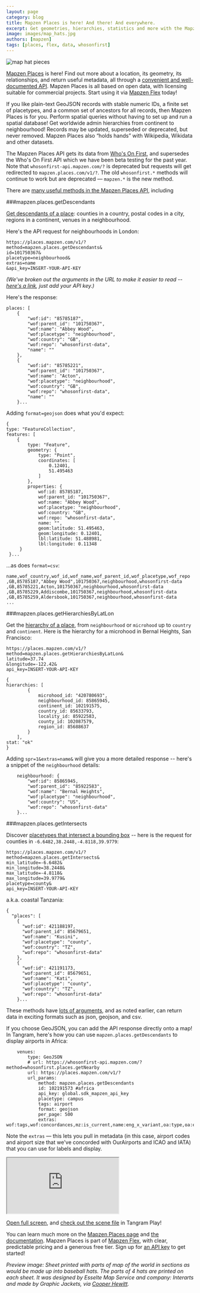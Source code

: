 ```yaml
---
layout: page
category: blog
title: Mapzen Places is here! And there! And everywhere. 
excerpt: Get geometries, hierarchies, statistics and more with the Mapzen Places API.
image: images/map_hats.jpg
authors: [mapzen]
tags: [places, flex, data, whosonfirst]
---
```


![map hat pieces](images/map_hats.jpg)

[Mapzen Places](https://mapzen.com/data/places/) is here! Find out more about a location, its geometry, its relationships, and return useful metadata, all through a [convenient and well-documented API](https://mapzen.com/documentation/places/). Mapzen Places is all based on open data, with licensing suitable for commercial projects. Start using it via [Mapzen Flex](https://mapzen.com/pricing/) today!

If you like plain-text GeoJSON records with stable numeric IDs, a finite set of placetypes, and a common set of ancestors for all records, then Mapzen Places is for you. Perform spatial queries without having to set up and run a spatial database! Get worldwide admin hierarchies from continent to neighbourhood! Records may be updated, superseded or deprecated, but never removed. Mapzen Places also “holds hands” with Wikipedia, Wikidata and other datasets.

The Mapzen Places API gets its data from [Who's On First](https://whosonfirst.mapzen.com/), and supersedes the Who's On First API which we have been beta testing for the past year. Note that `whosonfirst-api.mapzen.com/?` is deprecated but requests will get redirected to `mapzen.places.com/v1/?`. The old `whosonfirst.*` methods will continue to work but are deprecated — `mapzen.*` is the new method.

There are [many useful methods in the Mapzen Places API](https://mapzen.com/documentation/places/methods/), including

###mapzen.places.getDescendants

[Get descendants of a place](https://mapzen.com/documentation/places/methods/#mapzen.places.getDescendants): counties in a country, postal codes in a city, regions in a continent, venues in a neighbourhood. 

Here's the API request for neighbourhoods in London:  

```
https://places.mapzen.com/v1/?
method=mapzen.places.getDescendants&
id=101750367&
placetype=neighbourhood&
extras=name
&api_key=INSERT-YOUR-API-KEY
```

_(We've broken out the arguments in the URL to make it easier to read -- [here's a link](https://places.mapzen.com/v1/?method=mapzen.places.getDescendants&id=101750367&placetype=neighbourhood&extras=name&api_key=INSERT-YOUR-API-KEY), just add your API key.)_

Here's the response:

```
places: [
    {
        "wof:id": "85785187",
        "wof:parent_id": "101750367",
        "wof:name": "Abbey Wood",
        "wof:placetype": "neighbourhood",
        "wof:country": "GB",
        "wof:repo": "whosonfirst-data",
        "name": ""
    },
    {
        "wof:id": "85785221",
        "wof:parent_id": "101750367",
        "wof:name": "Acton",
        "wof:placetype": "neighbourhood",
        "wof:country": "GB",
        "wof:repo": "whosonfirst-data",
        "name": ""
    }...
```

Adding `format=geojson` does what you'd expect:

```
{
type: "FeatureCollection",
features: [
    {
        type: "Feature",
        geometry: {
            type: "Point",
            coordinates: [
                0.12401,
                51.495463
            ]
        },
        properties: {
            wof:id: 85785187,
            wof:parent_id: "101750367",
            wof:name: "Abbey Wood",
            wof:placetype: "neighbourhood",
            wof:country: "GB",
            wof:repo: "whosonfirst-data",
            name: "",
            geom:latitude: 51.495463,
            geom:longitude: 0.12401,
            lbl:latitude: 51.488981,
            lbl:longitude: 0.11348
     }
 }...
```

...as does `format=csv`:


```
name,wof_country,wof_id,wof_name,wof_parent_id,wof_placetype,wof_repo
,GB,85785187,"Abbey Wood",101750367,neighbourhood,whosonfirst-data
,GB,85785221,Acton,101750367,neighbourhood,whosonfirst-data
,GB,85785229,Addiscombe,101750367,neighbourhood,whosonfirst-data
,GB,85785259,Aldersbook,101750367,neighbourhood,whosonfirst-data
...
```



###mapzen.places.getHierarchiesByLatLon

Get the [hierarchy of a place](https://mapzen.com/documentation/places/methods/#mapzenplacesgethierarchiesbylatlon), from `neighbourhood` or `microhood` up to `country` and `continent`. Here is the hierarchy for a microhood in Bernal Heights, San Francisco:

```
https://places.mapzen.com/v1/?
method=mapzen.places.getHierarchiesByLatLon&
latitude=37.74
&longitude=-122.42&
api_key=INSERT-YOUR-API-KEY
```

```
{
hierarchies: [
        {
            microhood_id: "420780693",
            neighbourhood_id: 85865945,
            continent_id: 102191575,
            country_id: 85633793,
            locality_id: 85922583,
            county_id: 102087579,
            region_id: 85688637
        }
    ],
stat: "ok"
}
```

Adding `spr=1&extras=name&` will give you a more detailed response -- here's a snippet of the `neighbourhood` details:

```
    neighbourhood: {
        "wof:id": 85865945,
        "wof:parent_id": "85922583",
        "wof:name": "Bernal Heights",
        "wof:placetype": "neighbourhood",
        "wof:country": "US",
        "wof:repo": "whosonfirst-data"
    }...
```

###mapzen.places.getIntersects

Discover [placetypes that intersect a bounding box](https://mapzen.com/documentation/places/methods/#mapzen.places.getIntersects) -- here is the request for counties in `-6.6482,38.2448,-4.8118,39.9779`:

```
https://places.mapzen.com/v1/?
method=mapzen.places.getIntersects&
min_latitude=-6.6482&
min_longitude=38.2448&
max_latitude=-4.8118&
max_longitude=39.9779&
placetype=county&
api_key=INSERT-YOUR-API-KEY
```

a.k.a. coastal Tanzania:


```
{
  "places": [
    {
      "wof:id": 421188197,
      "wof:parent_id": 85679651,
      "wof:name": "Kusini",
      "wof:placetype": "county",
      "wof:country": "TZ",
      "wof:repo": "whosonfirst-data"
    },
    {
      "wof:id": 421191173,
      "wof:parent_id": 85679651,
      "wof:name": "Kati",
      "wof:placetype": "county",
      "wof:country": "TZ",
      "wof:repo": "whosonfirst-data"
    }...
```

These methods have [lots of arguments](https://mapzen.com/documentation/places/methods/#arguments_8), and as noted earlier, can return data in exciting formats such as json, geojson, and csv.

If you choose GeoJSON, you can add the API response directly onto a map! In Tangram, here's how you can use `mapzen.places.getDescendants` to display airports in Africa:

```
    venues:
        type: GeoJSON
        # url: https://whosonfirst-api.mapzen.com/?method=whosonfirst.places.getNearby
        url: https://places.mapzen.com/v1/?
        url_params:
            method: mapzen.places.getDescendants
            id: 102191573 #africa
            api_key: global.sdk_mapzen_api_key
            placetype: campus
            tags: airport
            format: geojson
            per_page: 500
            extras: wof:tags,wof:concordances,mz:is_current,name:eng_x_variant,oa:type,oa:elevation_ft,wof:name

```

Note the `extras` — this lets you pull in metadata (in this case, airport codes and airport size that we've concorded with OurAirports and ICAO and IATA) that you can use for labels and display.

<div class="demo-wrapper">
<iframe src="https://mapzen.com/tangram/view/?api=22/1036#2.84/3.73/14.86"></iframe>
</div>

[Open full screen](https://mapzen.com/tangram/view/?api=22/1036#5.605/5.148/3.729), and [check out the scene file](https://mapzen.com/tangram/play/?api=22/1036#5.605/5.148/3.729) in Tangram Play!

You can learn much more on the [Mapzen Places page](https://mapzen.com/data/places/) and [the documentation](https://mapzen.com/documentation/places/). Mapzen Places is part of [Mapzen Flex](https://mapzen.com/pricing/), with clear, predictable pricing and a generous free tier. Sign up for [an API key](https://mapzen.com/developers) to get started!

_Preview image: Sheet printed with parts of map of the world in sections as would be made up into baseball hats. The parts of 4 hats are printed on each sheet. It was designed by Esselte Map Service and company: Interarts and made by Graphic Jackets,  via [Cooper Hewitt](https://collection.cooperhewitt.org/objects/18635637/)._
